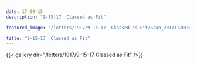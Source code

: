 ```yaml
---
date: 17-09-15
description: "9-15-17  Classed as Fit"

featured_image: "/letters/1917/9-15-17  Classed as Fit/Scan_20171120(0).jpg"

title: "9-15-17  Classed as Fit"
---
```


{{< gallery dir="/letters/1917/9-15-17  Classed as Fit" />}}
